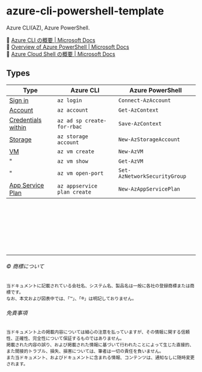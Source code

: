 # azure-cli-powershell-template

Azure CLI(AZ), Azure PowerShell.  

:link: [Azure CLI の概要 | Microsoft Docs](https://docs.microsoft.com/ja-jp/cli/azure/)  
:link: [Overview of Azure PowerShell | Microsoft Docs](https://docs.microsoft.com/ja-jp/powershell/azure)  
:link: [Azure Cloud Shell の概要 | Microsoft Docs](https://docs.microsoft.com/ja-jp/azure/cloud-shell/overview)  

## Types

| Type                                      | Azure CLI                       | Azure PowerShell  
| ----------------------------------------- | ------------------------------- | -----------------------  
| [Sign in](signin/)                        | ``az login``                    | ``Connect-AzAccount``
| [Account](account/)                       | ``az account``                  | ``Get-AzContext``
| [Credentials within](credentials-within/) | ``az ad sp create-for-rbac``    | ``Save-AzContext``
| [Storage](storage/)                       | ``az storage account``          | ``New-AzStorageAccount``
| [VM](vm/)                                 | ``az vm create``                | ``New-AzVM``
| "                                         | ``az vm show``                  | ``Get-AzVM``
| "                                         | ``az vm open-port``             | ``Set-AzNetworkSecurityGroup``
| [App Service Plan](appservice-plan/)      | ``az appservice plan create``   | ``New-AzAppServicePlan``

















　  
　  
　  
　  
　  
　  

* * *

###### :copyright: 商標について

<sup>当ドキュメントに記載されている会社名、システム名、製品名は一般に各社の登録商標または商標です。</sup>  
<sup>なお、本文および図表中では、「™」、「®」は明記しておりません。</sup>  

###### 免責事項  
<sup>当ドキュメント上の掲載内容については細心の注意を払っていますが、その情報に関する信頼性、正確性、完全性について保証するものではありません。</sup>  
<sup>掲載された内容の誤り、および掲載された情報に基づいて行われたことによって生じた直接的、また間接的トラブル、損失、損害については、筆者は一切の責任を負いません。</sup>  
<sup>また当ドキュメント、およびドキュメントに含まれる情報、コンテンツは、通知なしに随時変更されます。</sup>  